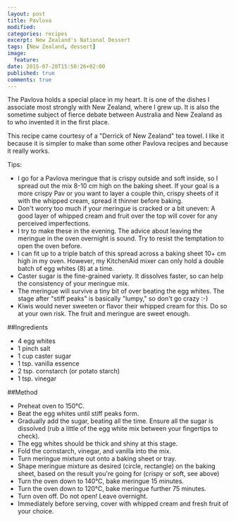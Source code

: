 ```yaml
---
layout: post
title: Pavlova
modified:
categories: recipes
excerpt: New Zealand's National Dessert
tags: [New Zealand, dessert]
image:
  feature:
date: 2015-07-20T15:50:26+02:00
published: true
comments: true
---
```


The Pavlova holds a special place in my heart. It is one of the dishes I associate most strongly with New Zealand, where I grew up. It is also the sometime subject of fierce debate between Australia and New Zealand as to who invented it in the first place.

This recipe came courtesy of a "Derrick of New Zealand" tea towel. I like it because it is simpler to make than some other Pavlova recipes and because it really works.

Tips:

- I go for a Pavlova meringue that is crispy outside and soft inside, so I spread out the mix 8-10 cm high on the baking sheet. If your goal is a more crispy Pav or you want to layer a couple thin, crispy sheets of it with the whipped cream, spread it thinner before baking.
- Don't worry too much if your meringue is cracked or a bit uneven: A good layer of whipped cream and fruit over the top will cover for any perceived imperfections.
- I try to make these in the evening. The advice about leaving the meringue in the oven overnight is sound. Try to resist the temptation to open the oven before.
- I can fit up to a triple batch of this spread across a baking sheet 10+ cm high in my oven. However, my KitchenAid mixer can only hold a double batch of egg whites (8) at a time.
- Caster sugar is the fine-grained variety. It dissolves faster, so can help the consistency of your meringue mix.
- The meringue will survive a tiny bit of over beating the egg whites. The stage after "stiff peaks" is basically "lumpy," so don't go crazy :-)
- Kiwis would never sweeten or flavor their whipped cream for this. Do so at your own risk. The fruit and meringue are sweet enough.

##Ingredients

- 4 egg whites
- 1 pinch salt
- 1 cup caster sugar
- 1 tsp. vanilla essence
- 2 tsp. cornstarch (or potato starch)
- 1 tsp. vinegar

##Method

- Preheat oven to 150°C.
- Beat the egg whites until stiff peaks form.
- Gradually add the sugar, beating all the time. Ensure all the sugar is dissolved (rub a little of the egg white mix between your fingertips to check).
- The egg whites should be thick and shiny at this stage.
- Fold the cornstarch, vinegar, and vanilla into the mix.
- Turn meringue mixture out onto a baking sheet or tray.
- Shape meringue mixture as desired (circle, rectangle) on the baking sheet, based on the result you're going for (crispy or soft, see above)
- Turn the oven down to 140°C, bake meringue 15 minutes.
- Turn the oven down to 120°C, bake meringue further 75 minutes.
- Turn oven off. Do not open! Leave overnight.
- Immediately before serving, cover with whipped cream and fresh fruit of your choice.